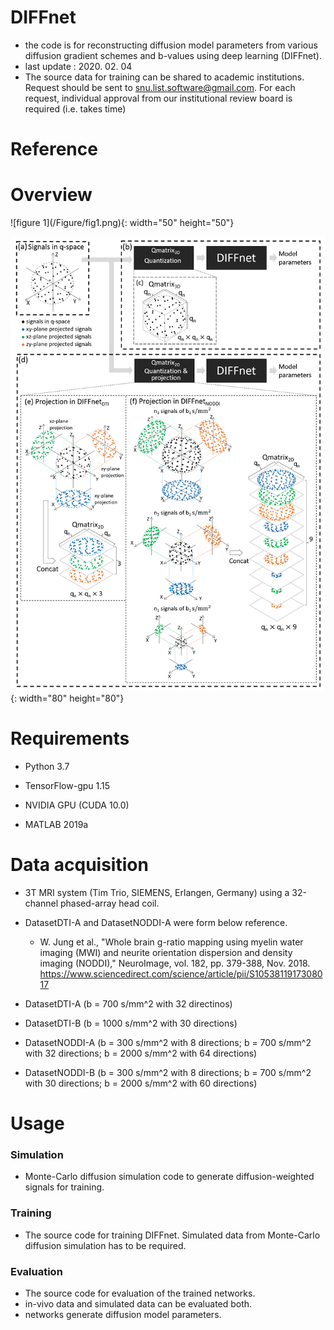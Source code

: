 # DIFFnet
* the code is for reconstructing diffusion model parameters from various diffusion gradient schemes and b-values using deep learning (DIFFnet).
* last update : 2020. 02. 04
* The source data for training can be shared to academic institutions. Request should be sent to snu.list.software@gmail.com. For each request, individual approval from our institutional review board is required (i.e. takes time)

# Reference

# Overview

<fig1 src="/Figure/fig1.png" width="300" height="300">
![figure 1](/Figure/fig1.png){: width="50" height="50"}

![figure 2](/Figure/fig2.png){: width="80" height="80"}

# Requirements 
* Python 3.7

* TensorFlow-gpu 1.15

* NVIDIA GPU (CUDA 10.0)

* MATLAB 2019a

# Data acquisition

* 3T MRI system (Tim Trio, SIEMENS, Erlangen, Germany) using a 32-channel phased-array head coil.

* DatasetDTI-A and DatasetNODDI-A were form below reference.
  * W. Jung et al., "Whole brain g-ratio mapping using myelin water imaging (MWI) and neurite orientation dispersion and density imaging (NODDI)," 
    NeuroImage, vol. 182, pp. 379-388, Nov. 2018.
    https://www.sciencedirect.com/science/article/pii/S1053811917308017

* DatasetDTI-A (b = 700 s/mm^2 with 32 directinos)

* DatasetDTI-B (b = 1000 s/mm^2 with 30 directions)

* DatasetNODDI-A (b = 300 s/mm^2 with 8 directions; b = 700 s/mm^2 with 32 directions; b = 2000 s/mm^2 with 64 directions) 

* DatasetNODDI-B (b = 300 s/mm^2 with 8 directions; b = 700 s/mm^2 with 30 directions; b = 2000 s/mm^2 with 60 directions) 

# Usage
### Simulation 

* Monte-Carlo diffusion simulation code to generate diffusion-weighted signals for training.

### Training

* The source code for training DIFFnet. Simulated data from Monte-Carlo diffusion simulation has to be required.

### Evaluation

* The source code for evaluation of the trained networks.
* in-vivo data and simulated data can be evaluated both.
* networks generate diffusion model parameters.

